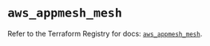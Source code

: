 # `aws_appmesh_mesh`

Refer to the Terraform Registry for docs: [`aws_appmesh_mesh`](https://registry.terraform.io/providers/hashicorp/aws/5.50.0/docs/resources/appmesh_mesh).
